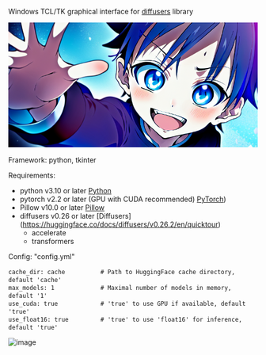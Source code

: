 Windows TCL/TK graphical interface for [diffusers](https://github.com/huggingface/diffusers) library  
  
![Picture](Icons/picture.png)  
  
Framework: python, tkinter  
  
Requirements:  
 - python v3.10 or later [Python](https://wiki.python.org/moin/BeginnersGuide/Download)
 - pytorch v2.2 or later (GPU with CUDA recommended) [PyTorch](https://pytorch.org/get-started/locally/))
 - Pillow v10.0 or later [Pillow](https://pillow.readthedocs.io/en/stable/installation.html)
 - diffusers v0.26 or later [Diffusers] (https://huggingface.co/docs/diffusers/v0.26.2/en/quicktour)
   - accelerate 
   - transformers
  
Config: "config.yml"  
```
cache_dir: cache          # Path to HuggingFace cache directory, default 'cache'
max_models: 1             # Maximal number of models in memory, default '1'
use_cuda: true            # 'true' to use GPU if available, default 'true'
use_float16: true         # 'true' to use 'float16' for inference, default 'true'
 ```

![image](https://github.com/1000yoElf-dragon/Diffusers_GUI/assets/79000332/ae020684-cdf8-48d2-92f3-101cd69dea5c)
